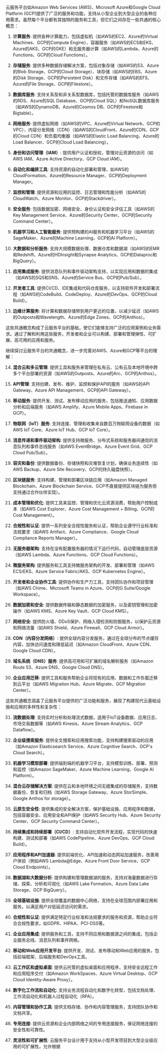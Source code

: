 



云服务平台如Amazon Web Services (AWS)、Microsoft Azure和Google Cloud Platform (GCP)提供了广泛的服务和功能，支持从小型企业到大型企业的各种应用需求。虽然每个平台都有其独特的服务和工具，但它们之间存在一些共通的核心概念：

1. **计算服务**: 提供各种计算能力，包括虚拟机（如AWS的EC2、Azure的Virtual Machines、GCP的Compute Engine）、容器服务（如AWS的ECS和EKS、Azure的AKS、GCP的GKE）和无服务器计算（如AWS的Lambda、Azure的Functions、GCP的Cloud Functions）。

2. **存储服务**: 提供多种数据存储解决方案，包括对象存储（如AWS的S3、Azure的Blob Storage、GCP的Cloud Storage）、块存储（如AWS的EBS、Azure的Disk Storage、GCP的Persistent Disk）和文件存储（如AWS的EFS、Azure的File Storage、GCP的Filestore）。

3. **数据库服务**: 支持关系型和非关系型数据库，包括托管的数据库服务（如AWS的RDS、Azure的SQL Database、GCP的Cloud SQL）和NoSQL数据库服务（如AWS的DynamoDB、Azure的Cosmos DB、GCP的Firestore和Bigtable）。

4. **网络服务**: 提供虚拟网络（如AWS的VPC、Azure的Virtual Network、GCP的VPC）、内容分发网络（CDN）（如AWS的CloudFront、Azure的CDN、GCP的Cloud CDN）和负载均衡器（如AWS的Elastic Load Balancing、Azure的Load Balancer、GCP的Cloud Load Balancing）。

5. **身份和访问管理（IAM）**: 提供用户认证和授权，管理对云资源的访问（如AWS IAM、Azure Active Directory、GCP Cloud IAM）。

6. **自动化和编排工具**: 支持资源的自动化部署和管理，如AWS的CloudFormation、Azure的Resource Manager、GCP的Deployment Manager。

7. **监控和管理**: 提供资源和应用的监控、日志管理和性能分析（如AWS的CloudWatch、Azure Monitor、GCP的Stackdriver）。

8. **安全服务**: 包括数据加密、网络安全、身份认证和安全评估工具（如AWS的Key Management Service、Azure的Security Center、GCP的Security Command Center）。

9. **机器学习和人工智能服务**: 提供预构建的AI服务和机器学习平台（如AWS的SageMaker、Azure的Machine Learning、GCP的AI Platform）。

10. **大数据和分析服务**: 支持大规模数据处理、数据仓库和数据湖（如AWS的EMR和Redshift、Azure的HDInsight和Synapse Analytics、GCP的Dataproc和BigQuery）。

11. **应用集成服务**: 提供消息队列和事件驱动架构支持，以实现应用和数据的集成（如AWS的SQS和SNS、Azure的Service Bus、GCP的Pub/Sub）。

12. **开发者工具**: 提供CI/CD、IDE集成和代码仓库服务，以支持软件开发和部署流程（如AWS的CodeBuild、CodeDeploy、Azure的DevOps、GCP的Cloud Build）。

13. **边缘计算服务**: 将计算和数据存储带到用户更近的位置，以减少延迟（如AWS的Outposts和Wavelength、Azure的Edge Zones、GCP的Anthos）。

这些共通概念构成了云服务平台的基础，使它们能够支持广泛的应用案例和业务需求。通过了解和利用这些服务，开发者和企业可以构建、部署和管理弹性、可扩展、高可用的应用和服务。

继续探讨云服务平台的共通概念，进一步完善对AWS、Azure和GCP等平台的理解：

14. **混合云和多云管理**: 提供工具和服务来管理在私有云、公有云及本地环境中跨多个平台部署的资源（如AWS的Outposts、Azure的Arc、GCP的Anthos）。

15. **API管理**: 支持创建、发布、维护、监控和保护API的服务（如AWS的API Gateway、Azure API Management、GCP的API Gateway）。

16. **移动服务**: 提供开发、测试、发布移动应用的服务，包括推送通知、应用数据分析和后端服务（如AWS Amplify、Azure Mobile Apps、Firebase in GCP）。

17. **物联网（IoT）服务**: 支持连接、管理和收集来自数百万物联网设备的数据（如AWS IoT Core、Azure IoT Hub、GCP IoT Core）。

18. **消息传递和事件驱动架构**: 提供支持微服务、分布式系统和服务器间通信的消息队列和事件总线服务（如AWS EventBridge、Azure Event Grid、GCP Cloud Pub/Sub）。

19. **容灾和备份**: 提供数据备份、存储快照和灾难恢复计划，确保业务连续性（如AWS Backup、Azure Site Recovery、GCP的持久磁盘快照）。

20. **区块链服务**: 支持构建、管理和部署区块链应用（如Amazon Managed Blockchain、Azure Blockchain Service、GCP不直接提供区块链为服务但支持通过合作伙伴实现）。

21. **成本管理和优化**: 提供工具来监控、管理和优化云资源消费，帮助用户控制成本（如AWS Cost Explorer、Azure Cost Management + Billing、GCP的Cost Management）。

22. **合规性和认证**: 提供一系列安全合规性服务和认证，帮助企业遵守行业标准和法规要求（如AWS Artifact、Azure Compliance、Google Cloud Compliance Reports Manager）。

23. **无服务器架构**: 支持在没有配置服务器的情况下运行代码，自动管理底层资源（如AWS Lambda、Azure Functions、GCP Cloud Functions）。

24. **微服务架构**: 提供服务和工具支持微服务架构的开发、部署和管理（如AWS ECS/EKS、Azure Service Fabric/AKS、GCP Kubernetes Engine）。

25. **开发者和企业协作工具**: 提供协作和生产力工具，支持团队协作和项目管理（如AWS Chime、Microsoft Teams in Azure、GCP的G Suite/Google Workspace）。

26. **数据加密和安全**: 提供数据传输和静态数据的加密服务，以及密钥管理和加密操作（如AWS KMS、Azure Key Vault、GCP Cloud KMS）。

27. **网络安全**: 提供防火墙、DDoS保护、网络入侵检测和防御服务，以保护云资源和网络流量（如AWS Shield、Azure Firewall、GCP Cloud Armor）。

28. **CDN（内容分发网络）**: 提供全球内容分发服务，通过在全球分布的节点缓存内容，加快访问速度和降低延迟（如Amazon CloudFront、Azure CDN、Google Cloud CDN）。

29. **域名系统（DNS）服务**: 提供高可用和可扩展的域名解析服务（如Amazon Route 53、Azure DNS、Google Cloud DNS）。

30. **企业应用迁移**: 提供工具和服务帮助企业将现有的应用、数据和工作负载迁移到云平台（如AWS Migration Hub、Azure Migrate、GCP Migration Center）。

这些共通概念涵盖了云服务平台提供的广泛功能和服务，展现了构建现代云基础设施和应用的多样性和复杂性：

31. **流数据处理**: 支持实时分析和处理流式数据，适用于IoT设备数据、应用日志、市场交易数据等（如AWS Kinesis、Azure Stream Analytics、GCP Dataflow）。

32. **企业级搜索服务**: 提供全文搜索和应用搜索功能，支持构建搜索驱动的应用（如Amazon Elasticsearch Service、Azure Cognitive Search、GCP's Cloud Search）。

33. **机器学习模型部署**: 提供端到端的机器学习平台，支持模型训练、部署、预测和监控（如Amazon SageMaker、Azure Machine Learning、Google AI Platform）。

34. **混合云存储解决方案**: 提供在云和本地环境之间无缝集成的存储服务，支持数据备份、恢复和归档（如AWS Storage Gateway、Azure StorSimple、Google Anthos for storage）。

35. **云原生安全性**: 提供集成的安全解决方案，保护基础设施、应用程序和数据，包括容器安全、应用安全和API保护（如AWS Security Hub、Azure Security Center、GCP Security Command Center）。

36. **持续集成和持续部署（CI/CD）**: 支持自动化软件开发流程，实现代码的快速构建、测试和部署（如AWS CodePipeline、Azure DevOps、GCP Cloud Build）。

37. **应用程序和API加速器**: 提供前端优化、API加速和动态网站加速服务，改善用户体验（例如AWS Lambda@Edge、Azure Front Door Service、GCP Cloud Endpoints）。

38. **数据湖和大数据分析**: 提供构建和管理数据湖的服务，支持对海量数据进行存储、探索、分析和可视化（如AWS Lake Formation、Azure Data Lake Storage、GCP BigQuery）。

39. **全球基础设施**: 提供全球覆盖的数据中心网络，支持在全球范围内部署应用和服务，以满足用户对低延迟访问的需求。

40. **合规性和认证**: 提供满足特定行业标准和法规要求的服务和资源，帮助企业符合合规性要求，如GDPR、HIPAA、PCI-DSS等。

41. **企业应用集成**: 提供服务和工具，支持不同应用和数据源之间的集成，包括企业服务总线、消息队列和事件网格。

42. **移动和Web应用开发平台**: 提供开发、测试、发布移动和Web应用的服务，包括前端框架、后端服务和DevOps工具。

43. **云工作区和虚拟桌面**: 提供云托管的虚拟桌面和应用程序，支持安全远程工作和应用程序交付（如Amazon WorkSpaces、Azure Virtual Desktop、GCP Cloud Identity-Aware Proxy）。

44. **数字化工作流和自动化**: 支持业务流程自动化和数字化转型，包括文档处理、工作流自动化和机器人过程自动化（RPA）。

45. **内容管理和协作工具**: 提供文档存储、协作和内容管理服务，支持团队协作和文档共享。

46. **专用连接**: 提供云资源和企业内部网络之间的专用连接服务，保证网络连接的安全性和可靠性。

47. **灵活性和可扩展性**: 云服务平台设计用于支持从小型开发项目到大型企业级应用的可扩展性，允许根据